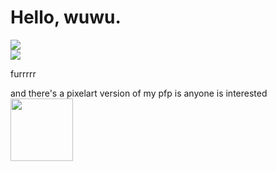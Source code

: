 # Hello, wuwu.

<a href="https://github.com/lyrapuff">
  <img align="center" src="https://github-readme-stats.vercel.app/api?username=lyrapuff&show_icons=true&theme=dracula&custom_title=How%20fluffy%20I%20was&count_private=true&hide_border=true" />
</a>
</br>
<a href="https://github.com/lyrapuff">
  <img align="center" src="https://github-readme-stats.vercel.app/api/top-langs/?username=lyrapuff&langs_count=8&theme=dracula&hide_border=true&count_private=true&layout=compact" />
</a>

furrrrr

and there's a pixelart version of my pfp is anyone is interested
<img src="https://sun1-93.userapi.com/oFjOIVezqdso4lnj_keorrBNDOb6M7RNM-yduA/TvvwVeppOu8.jpg" align="left" height="100" width="100">
